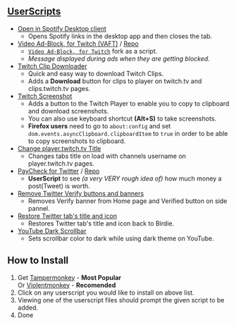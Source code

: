 ## [UserScripts](https://github.com/yungsamd17/UserScripts)

- [Open in Spotify Desktop client](https://github.com/yungsamd17/UserScripts/raw/main/scripts/Open-in-Spotify-Desktop-client.user.js)
    - Opens Spotify links in the desktop app and then closes the tab.
- [Video Ad-Block, for Twitch (VAFT)](https://github.com/yungsamd17/TwitchAdSolutions/raw/master/vaft/vaft.user.js) / [Repo](https://github.com/yungsamd17/TwitchAdSolutions)
    - [`Video Ad-Block, for Twitch`](https://github.com/cleanlock/VideoAdBlockForTwitch) fork as a script.
    - *Message displayed during ads when they are getting blocked.*
- [Twitch Clip Downloader](https://github.com/yungsamd17/UserScripts/raw/main/scripts/Twitch-Clip-Downloader.user.js)
    - Quick and easy way to download Twitch Clips.
    - Adds a **Download** button for clips to player on twitch.tv and clips.twitch.tv pages.
- [Twitch Screenshot](https://github.com/yungsamd17/UserScripts/raw/main/scripts/Twitch-Screenshot.user.js)
    - Adds a button to the Twitch Player to enable you to copy to clipboard and download screenshots.
    - You can also use keyboard shortcut **(Alt+S)** to take screenshots.
    - **Firefox users** need to go to `about:config` and set `dom.events.asyncClipboard.clipboardItem` to `true` in order to be able to copy screenshots to clipboard.
- [Change player.twitch.tv Title](https://github.com/yungsamd17/UserScripts/raw/main/scripts/Change-Player-Twitch-Title.user.js)
    - Changes tabs title on load with channels username on player.twitch.tv pages.
- [PayCheck for Twitter](https://github.com/yungsamd17/paycheck-userscript/raw/main/userscript/paycheck-for-twitter.user.js) / [Repo](https://github.com/yungsamd17/paycheck-userscript)
    - **UserScript** to see _(a very VERY rough idea of)_ how much money a post(Tweet) is worth.
- [Remove Twitter Verify buttons and banners](https://github.com/yungsamd17/UserScripts/raw/main/scripts/Remove-Twitter-Verify-from-Home-page.user.js)
    - Removes Verify banner from Home page and Verified button on side pannel.
- [Restore Twitter tab's title and icon](https://github.com/yungsamd17/UserScripts/raw/main/scripts/Restore-Twitter-tabs-title-and-icon.user.js)
    - Restores Twitter tab's title and icon back to Birdie.
- [YouTube Dark Scrollbar](https://github.com/yungsamd17/UserScripts/raw/main/scripts/YouTube-Dark-Scrollbar.user.js)
    - Sets scrollbar color to dark while using dark theme on YouTube.

## How to Install 

1. Get [Tampermonkey](https://www.tampermonkey.net/) - **Most Popular**<br>
    Or [Violentmonkey](https://violentmonkey.github.io) - **Recomended**
2. Click on any userscript you would like to install on above list.
3. Viewing one of the userscript files should prompt the given script to be added.
4. Done
